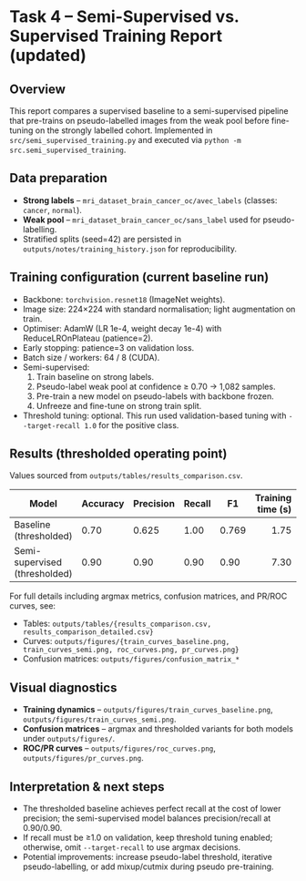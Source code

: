 # Task 4 – Semi-Supervised vs. Supervised Training Report (updated)

## Overview
This report compares a supervised baseline to a semi-supervised pipeline that pre-trains on pseudo-labelled images from the weak pool before fine-tuning on the strongly labelled cohort. Implemented in `src/semi_supervised_training.py` and executed via `python -m src.semi_supervised_training`.

## Data preparation
* **Strong labels** – `mri_dataset_brain_cancer_oc/avec_labels` (classes: `cancer`, `normal`).
* **Weak pool** – `mri_dataset_brain_cancer_oc/sans_label` used for pseudo-labelling.
* Stratified splits (seed=42) are persisted in `outputs/notes/training_history.json` for reproducibility.

## Training configuration (current baseline run)
* Backbone: `torchvision.resnet18` (ImageNet weights).
* Image size: 224×224 with standard normalisation; light augmentation on train.
* Optimiser: AdamW (LR 1e-4, weight decay 1e-4) with ReduceLROnPlateau (patience=2).
* Early stopping: patience=3 on validation loss.
* Batch size / workers: 64 / 8 (CUDA).
* Semi-supervised:
  1. Train baseline on strong labels.
  2. Pseudo-label weak pool at confidence ≥ 0.70 → 1,082 samples.
  3. Pre-train a new model on pseudo-labels with backbone frozen.
  4. Unfreeze and fine-tune on strong train split.
* Threshold tuning: optional. This run used validation-based tuning with `--target-recall 1.0` for the positive class.

## Results (thresholded operating point)
Values sourced from `outputs/tables/results_comparison.csv`.

| Model | Accuracy | Precision | Recall | F1 | Training time (s) | Threshold | Target recall |
| --- | --- | --- | --- | --- | ---:| ---:| ---:|
| Baseline (thresholded) | 0.70 | 0.625 | 1.00 | 0.769 | 1.75 | 0.084 | 1.0 |
| Semi-supervised (thresholded) | 0.90 | 0.90 | 0.90 | 0.90 | 7.30 | 0.138 | 1.0 |

For full details including argmax metrics, confusion matrices, and PR/ROC curves, see:
* Tables: `outputs/tables/{results_comparison.csv, results_comparison_detailed.csv}`
* Curves: `outputs/figures/{train_curves_baseline.png, train_curves_semi.png, roc_curves.png, pr_curves.png}`
* Confusion matrices: `outputs/figures/confusion_matrix_*`

## Visual diagnostics
* **Training dynamics** – `outputs/figures/train_curves_baseline.png`, `outputs/figures/train_curves_semi.png`.
* **Confusion matrices** – argmax and thresholded variants for both models under `outputs/figures/`.
* **ROC/PR curves** – `outputs/figures/roc_curves.png`, `outputs/figures/pr_curves.png`.

## Interpretation & next steps
* The thresholded baseline achieves perfect recall at the cost of lower precision; the semi-supervised model balances precision/recall at 0.90/0.90.
* If recall must be ≥1.0 on validation, keep threshold tuning enabled; otherwise, omit `--target-recall` to use argmax decisions.
* Potential improvements: increase pseudo-label threshold, iterative pseudo-labelling, or add mixup/cutmix during pseudo pre-training.
